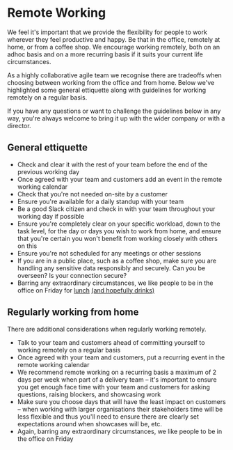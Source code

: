# Remote Working

We feel it's important that we provide the flexibility for people to work wherever they feel productive and happy. Be that in the office, remotely at home, or from a coffee shop. We encourage working remotely, both on an adhoc basis and on a more recurring basis if it suits your current life circumstances.

As a highly collaborative agile team we recognise there are tradeoffs when choosing between working from the office and from home. Below we've highlighted some general ettiquette along with guidelines for working remotely on a regular basis.

If you have any questions or want to challenge the guidelines below in any way, you're always welcome to bring it up with the wider company or with a director.

## General ettiquette

- Check and clear it with the rest of your team before the end of the previous working day
- Once agreed with your team and customers add an event in the remote working calendar
- Check that you're not needed on-site by a customer
- Ensure you're available for a daily standup with your team
- Be a good Slack citizen and check in with your team throughout your working day if possible
- Ensure you're completely clear on your specific workload, down to the task level, for the day or days you wish to work from home, and ensure that you're certain you won't benefit from working closely with others on this
- Ensure you're not scheduled for any meetings or other sessions
- If you are in a public place, such as a coffee shop, make sure you are handling any sensitive data responsibly and securely. Can you be overseen? Is your connection secure? 
- Barring any extraordinary circumstances, we like people to be in the office on Friday for [lunch](/benefits/friday_lunch.md) [(and hopefully drinks)](/benefits/friday_drinks.md)

## Regularly working from home

There are additional considerations when regularly working remotely.

- Talk to your team and customers ahead of committing yourself to working remotely on a regular basis
- Once agreed with your team and customers, put a recurring event in the remote working calendar
- We recommend remote working on a recurring basis a maximum of 2 days per week when part of a delivery team – it's important to ensure you get enough face time with your team and customers for asking questions, raising blockers, and showcasing work
- Make sure you choose days that will have the least impact on customers – when working with larger organisations their stakeholders time will be less flexible and thus you'll need to ensure there are clearly set expectations around when showcases will be, etc.
- Again, barring any extraordinary circumstances, we like people to be in the office on Friday
